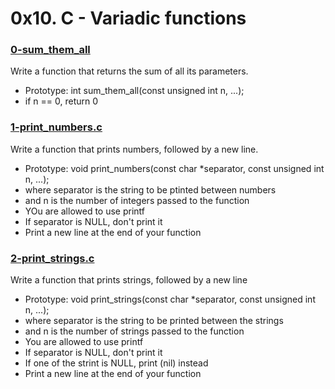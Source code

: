 # 0x10. C - Variadic functions

### [0-sum_them_all]()
Write a function that returns the sum of all its parameters.
* Prototype: int sum_them_all(const unsigned int n, ...);
* if n == 0, return 0

### [1-print_numbers.c]()
Write a function that prints numbers, followed by a new line.
* Prototype: void print\_numbers(const char \*separator, const unsigned int n, ...);
* where separator is the string to be ptinted between numbers
* and n is the number of integers passed to the function
* YOu are allowed to use printf
* If separator is NULL, don't print it
* Print a new line at the end of your function

### [2-print_strings.c]()
Write a function that prints strings, followed by a new line
* Prototype: void print\_strings(const char \*separator, const unsigned int n, ...);
* where separator is the string to be printed between the strings
* and n is the number of strings passed to the function
* You are allowed to use printf
* If separator is NULL, don't print it
* If one of the strint is NULL, print (nil) instead
* Print a new line at the end of your function
